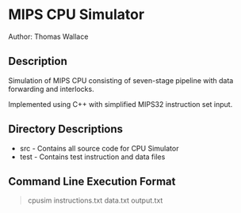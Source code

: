 MIPS CPU Simulator
==================
Author:	Thomas Wallace

Description
-----------
Simulation of MIPS CPU consisting of seven-stage pipeline with data forwarding and interlocks.

Implemented using C++ with simplified MIPS32 instruction set input.

Directory Descriptions
----------------------
* src		- Contains all source code for CPU Simulator
* test		- Contains test instruction and data files

Command Line Execution Format
-----------------------------
> cpusim instructions.txt data.txt output.txt
